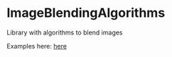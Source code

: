 # ImageBlendingAlgorithms
Library with algorithms to blend images

Examples here: <a href="https://www.instagram.com/daizychainer/">here</a>

